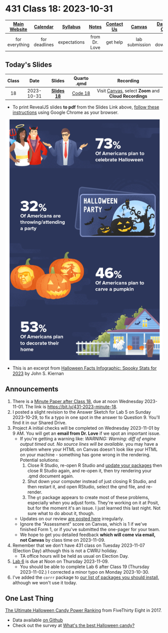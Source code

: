 # 431 Class 18: 2023-10-31

[Main Website](https://thomaselove.github.io/431-2023/) | [Calendar](https://thomaselove.github.io/431-2023/calendar.html) | [Syllabus](https://thomaselove.github.io/431-syllabus-2023/) | [Notes](https://thomaselove.github.io/431-notes/) | [Contact Us](https://thomaselove.github.io/431-2023/contact.html) | [Canvas](https://canvas.case.edu) | [Data and Code](https://github.com/THOMASELOVE/431-data)
:-----------: | :--------------: | :----------: | :---------: | :-------------: | :-----------: | :------------:
for everything | for deadlines | expectations | from Dr. Love | get help | lab submission | for downloads

## Today's Slides

Class | Date | Slides | Quarto .qmd | Recording
:---: | :--------: | :------: | :------: | :-------------:
18 | 2023-10-31 | **[Slides 18](https://thomaselove.github.io/431-slides-2023/class18.html)** | [Code 18](https://thomaselove.github.io/431-slides-2023/class18.qmd) | Visit [Canvas](https://canvas.case.edu/), select **Zoom** and **Cloud Recordings**

- To print RevealJS slides **to pdf** from the Slides Link above, [follow these instructions](https://quarto.org/docs/presentations/revealjs/presenting.html#print-to-pdf) using Google Chrome as your browser.

![](halloween.png)

- This is an excerpt from [Halloween Facts Infographic: Spooky Stats for 2023](https://wallethub.com/blog/halloween-facts/25374) by John S. Kiernan

## Announcements

1. There is a [Minute Paper after Class 18](https://bit.ly/431-2023-minute-18), due at noon Wednesday 2023-11-01. The link is <https://bit.ly/431-2023-minute-18>.
2. I posted a slight revision to the Answer Sketch for Lab 5 on Sunday 2023-10-29, to fix a typo in one spot in the answer to Question 9. You'll find it in our Shared Drive.
3. Project A initial checks will be completed on Wednesday 2023-11-01 by 9 AM. You will get an **email from Dr. Love** if we spot an important issue.
    - If you're getting a warning like: *WARNING: Warning: diff of engine output timed out. No source lines will be available.* you may have a problem where your HTML on Canvas doesn't look like your HTML on your machine - something has gone wrong in the rendering. Potential solutions:
        1. Close R Studio, re-open R Studio and [update your packages](https://thomaselove.github.io/431-2023/software.html#updating-your-r-packages) then close R Studio again, and re-open it, then try rendering your .qmd document again.
        2. Shut down your computer instead of just closing R Studio, and then restart it, and open RStudio, select the qmd file, and re-render.
        3. The `gt` package appears to create most of these problems, especially when you adjust fonts. They're working on it at Posit, but for the moment it's an issue. I just learned this last night. Not sure what to do about it, though.
    - Updates on our review [are posted here](https://github.com/THOMASELOVE/431-classes-2023/blob/main/projA/portfolio_status.md) irregularly.
    - Ignore the "Assessment" score on Canvas, which is 1 if we've finished Form 1, or if you've submitted the one-pager for your team. 
    - We hope to get you detailed feedback **which will come via email, not Canvas** by class time on 2023-11-09.
5. Remember that we don't have 431 class on Tuesday 2023-11-07 (Election Day) although this is not a CWRU holiday.
    - TA office hours will be held as usual on Election Day.
6. [Lab 6](https://github.com/THOMASELOVE/431-labs-2023/tree/main) is due at Noon on Thursday 2023-11-09.
    - You should be able to complete Lab 6 after Class 19 (Thursday 2023-11-02.) I corrected a minor typo on Monday 2023-10-30.
7. I've added the `corrr` package to [our list of packages you should install](https://github.com/THOMASELOVE/431-packages), although we won't use it today.
 
## One Last Thing

[The Ultimate Halloween Candy Power Ranking](https://fivethirtyeight.com/videos/the-ultimate-halloween-candy-power-ranking/) from FiveThirty Eight in 2017.

- Data available [on Github](https://github.com/fivethirtyeight/data/tree/master/candy-power-ranking)
- Check out the survey at [What's the best Halloween candy?](https://walthickey.com/2017/10/18/whats-the-best-halloween-candy/)
